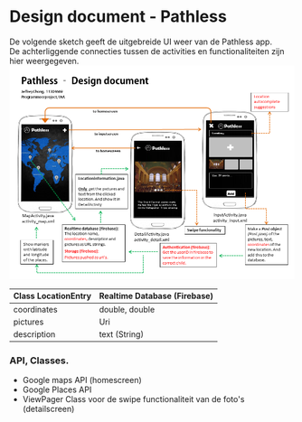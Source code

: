 # Design document - Pathless
De volgende sketch geeft de uitgebreide UI weer van de Pathless app.</br>
De achterliggende connecties tussen de activities en functionaliteiten zijn hier weergegeven.</br>
![Screenshot](doc/DesignDoc9.png)

| Class LocationEntry | Realtime Database (Firebase) |
| ------------------- | ---------------------------  |
| coordinates         | double, double               |
| pictures            | Uri                          |
| description         | text (String)                |

### API, Classes.
- Google maps API (homescreen)
- Google Places API
- ViewPager Class voor de swipe functionaliteit van de foto's (detailscreen)
